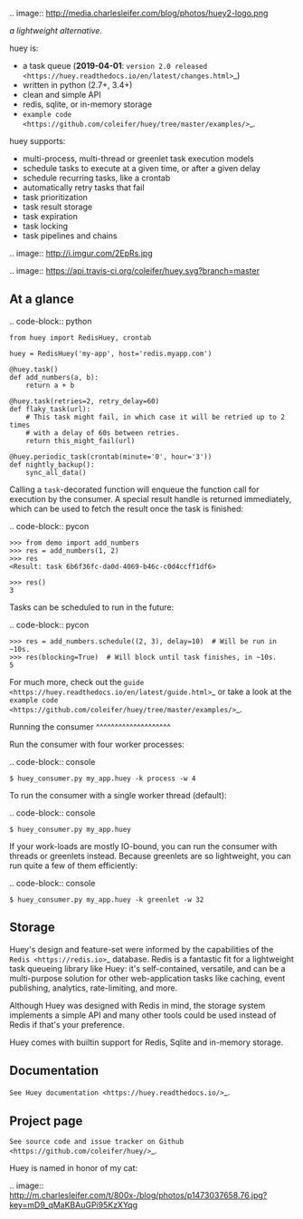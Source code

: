 .. image:: http://media.charlesleifer.com/blog/photos/huey2-logo.png

*a lightweight alternative*.

huey is:

* a task queue (**2019-04-01**: `version 2.0 released <https://huey.readthedocs.io/en/latest/changes.html>`_)
* written in python (2.7+, 3.4+)
* clean and simple API
* redis, sqlite, or in-memory storage
* `example code <https://github.com/coleifer/huey/tree/master/examples/>`_.

huey supports:

* multi-process, multi-thread or greenlet task execution models
* schedule tasks to execute at a given time, or after a given delay
* schedule recurring tasks, like a crontab
* automatically retry tasks that fail
* task prioritization
* task result storage
* task expiration
* task locking
* task pipelines and chains

.. image:: http://i.imgur.com/2EpRs.jpg

.. image:: https://api.travis-ci.org/coleifer/huey.svg?branch=master

At a glance
-----------

.. code-block:: python

    from huey import RedisHuey, crontab

    huey = RedisHuey('my-app', host='redis.myapp.com')

    @huey.task()
    def add_numbers(a, b):
        return a + b

    @huey.task(retries=2, retry_delay=60)
    def flaky_task(url):
        # This task might fail, in which case it will be retried up to 2 times
        # with a delay of 60s between retries.
        return this_might_fail(url)

    @huey.periodic_task(crontab(minute='0', hour='3'))
    def nightly_backup():
        sync_all_data()

Calling a ``task``-decorated function will enqueue the function call for
execution by the consumer. A special result handle is returned immediately,
which can be used to fetch the result once the task is finished:

.. code-block:: pycon

    >>> from demo import add_numbers
    >>> res = add_numbers(1, 2)
    >>> res
    <Result: task 6b6f36fc-da0d-4069-b46c-c0d4ccff1df6>

    >>> res()
    3

Tasks can be scheduled to run in the future:

.. code-block:: pycon

    >>> res = add_numbers.schedule((2, 3), delay=10)  # Will be run in ~10s.
    >>> res(blocking=True)  # Will block until task finishes, in ~10s.
    5

For much more, check out the `guide <https://huey.readthedocs.io/en/latest/guide.html>`_
or take a look at the `example code <https://github.com/coleifer/huey/tree/master/examples/>`_.

Running the consumer
^^^^^^^^^^^^^^^^^^^^

Run the consumer with four worker processes:

.. code-block:: console

    $ huey_consumer.py my_app.huey -k process -w 4

To run the consumer with a single worker thread (default):

.. code-block:: console

    $ huey_consumer.py my_app.huey

If your work-loads are mostly IO-bound, you can run the consumer with threads
or greenlets instead. Because greenlets are so lightweight, you can run quite a
few of them efficiently:

.. code-block:: console

    $ huey_consumer.py my_app.huey -k greenlet -w 32

Storage
-------

Huey's design and feature-set were informed by the capabilities of the
`Redis <https://redis.io>`_ database. Redis is a fantastic fit for a
lightweight task queueing library like Huey: it's self-contained, versatile,
and can be a multi-purpose solution for other web-application tasks like
caching, event publishing, analytics, rate-limiting, and more.

Although Huey was designed with Redis in mind, the storage system implements a
simple API and many other tools could be used instead of Redis if that's your
preference.

Huey comes with builtin support for Redis, Sqlite and in-memory storage.

Documentation
----------------

`See Huey documentation <https://huey.readthedocs.io/>`_.

Project page
---------------

`See source code and issue tracker on Github <https://github.com/coleifer/huey/>`_.

Huey is named in honor of my cat:

.. image:: http://m.charlesleifer.com/t/800x-/blog/photos/p1473037658.76.jpg?key=mD9_qMaKBAuGPi95KzXYqg


